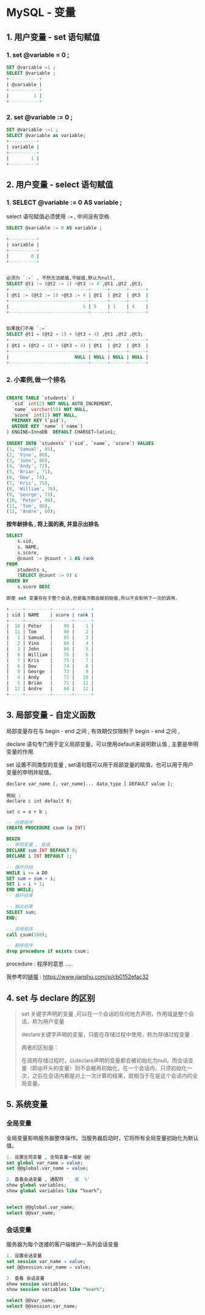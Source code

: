 # MySQL - 变量

## 1. 用户变量 - set 语句赋值  

### 1. set @variable = 0 ;

```sql
SET @variable =1 ;
SELECT @variable ;
+-----------+
| @variable |
+-----------+
|         1 |
+-----------+
```

### 2. set @variable := 0 ; 

```sql
SET @variable :=1 ;
SELECT @variable as variable;
+----------+
| variable |
+----------+
|        1 |
+----------+
```



## 2. 用户变量 - select 语句赋值 

### 1. SELECT @variable := 0 AS variable ;

select 语句赋值必须使用 `:=`   , 中间没有空格

```sql
SELECT @variable := 0 AS variable ;

+----------+
| variable |
+----------+
|        0 |
+----------+


必须为 `:=` , 不然无法赋值,不赋值,默认为null,
SELECT @t1 := (@t2 := 1) +@t3 := 4 ,@t1 ,@t2 ,@t3; 
+-----------------------------+------+------+------+
| @t1 := (@t2 := 1) +@t3 := 4 | @t1  | @t2  | @t3  |
+-----------------------------+------+------+------+
|                           5 | 5    | 1    | 4    |
+-----------------------------+------+------+------+


如果我们不用 `:=`
SELECT @t1 = (@t2 = 1) + (@t3 = 4) ,@t1 ,@t2 ,@t3; 
+-----------------------------+------+------+------+
| @t1 = (@t2 = 1) + (@t3 = 4) | @t1  | @t2  | @t3  |
+-----------------------------+------+------+------+
|                        NULL | NULL | NULL | NULL |
+-----------------------------+------+------+------+
```

### 2. 小案例,做一个排名

```sql

CREATE TABLE `students` (
  `sid` int(2) NOT NULL AUTO_INCREMENT,
  `name` varchar(50) NOT NULL,
  `score` int(2) NOT NULL,
  PRIMARY KEY (`pid`),
  UNIQUE KEY `name` (`name`)
) ENGINE=InnoDB  DEFAULT CHARSET=latin1;
 
INSERT INTO `students` (`sid`, `name`, `score`) VALUES
(1, 'Samual', 85),
(2, 'Vino', 80),
(3, 'John', 80),
(4, 'Andy', 72),
(5, 'Brian', 71),
(6, 'Dew', 74),
(7, 'Kris', 75),
(8, 'William', 76),
(9, 'George', 73),
(10, 'Peter', 99),
(11, 'Tom', 90),
(12, 'Andre', 60);
```

**按年龄排名 , 将上面的表, 并显示出排名**

```sql
SELECT
	s.sid,
	s. NAME,
	s.score,
	@count := @count + 1 AS rank
FROM
	students s,
	(SELECT @count := 0) c
ORDER BY
	s.score DESC
	
即使 set 变量存在于整个会话,但是每次都会赋初始值,所以不会影响下一次的调用. 

+-----+---------+-------+------+
| sid | NAME    | score | rank |
+-----+---------+-------+------+
|  10 | Peter   |    99 |    1 |
|  11 | Tom     |    90 |    2 |
|   1 | Samual  |    85 |    3 |
|   2 | Vino    |    80 |    4 |
|   3 | John    |    80 |    5 |
|   8 | William |    76 |    6 |
|   7 | Kris    |    75 |    7 |
|   6 | Dew     |    74 |    8 |
|   9 | George  |    73 |    9 |
|   4 | Andy    |    72 |   10 |
|   5 | Brian   |    71 |   11 |
|  12 | Andre   |    60 |   12 |
+-----+---------+-------+------+	
```



## 3. 局部变量   - 自定义函数

局部变量存在与 begin - end 之间 , 有效期仅仅限制于  begin - end 之间 ,

declare 语句专门用于定义局部变量，可以使用default来说明默认值 , 主要是申明变量的作用.

set 设置不同类型的变量  , set语句既可以用于局部变量的赋值，也可以用于用户变量的申明并赋值。

```
declare var_name [, var_name]... data_type [ DEFAULT value ];

例如 : 
declare c int default 0;

set c = a + b ; 
```



```sql
-- 创建程序
CREATE PROCEDURE csum (a INT)

BEGIN
-- 申明变量 , 赋值 
DECLARE sum INT DEFAULT 0;
DECLARE i INT DEFAULT 1;

-- 循环开始
WHILE i <= a DO	
SET sum = sum + i;
SET i = i + 1;
END WHILE;
-- 循环结束

-- 输出结果
SELECT sum;
END;

-- 调用程序
call csum(100);

-- 删除程序
drop procedure if exists csum；
```

procedure : 程序的意思 .....

我参考的[链接](https://www.jianshu.com/p/cb0152efac32) :  https://www.jianshu.com/p/cb0152efac32



## 4. set  与 declare 的区别

> set 关键字声明的变量 ,可以在一个会话的任何地方声明，作用域是整个会话，称为用户变量
>
> declare关键字声明的变量，只能在存储过程中使用，称为存储过程变量 . 
>
> 
>
> 两者的区别是： 
>
> ​		在调用存储过程时，以declare声明的变量都会被初始化为null。而会话变量（即@开头的变量）则不会被再初始化，在一个会话内，只须初始化一次，之后在会话内都是对上一次计算的结果，就相当于在是这个会话内的全局变量。





## 5. 系统变量

### 全局变量

全局变量影响服务器整体操作。当服务器启动时，它将所有全局变量初始化为默认值。

```sql
1. 设置全局变量 , 全局变量一般是 @@  
set global var_name = value;  
set @@global.var_name = value; 

2. 查看会话变量 , 通配符 '_ 或  %'
show global variables;   
show global variables like “%var%”;  


select @@global.var_name;
select @@var_name;
```

### 会话变量

服务器为每个连接的客户端维护一系列会话变量

```sql
1. 设置会话变量 
set session var_name = value;    
set @@session.var_name = value;  

2. 查看 会话变量 
show session variables;
show session variables like "%var%";

select @@var_name;
select @@session.var_name;
```

